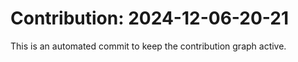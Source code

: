# Contribution: 2024-12-06-20-21
This is an automated commit to keep the contribution graph active.
